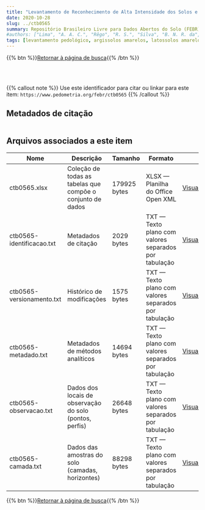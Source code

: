 ```yaml
---
title: "Levantamento de Reconhecimento de Alta Intensidade dos Solos e Avaliação da Aptidão Agrícola das Terras da Área de Novo Paraíso, Roraima"
date: 2020-10-28
slug: ../ctb0565
summary: Repositório Brasileiro Livre para Dados Abertos do Solo (FEBR) | A febre dos dados de solo no Brasil
#authors: ["Lima", "A. A. C.", "Rêgo", "R. S.", "Silva", "B. N. R. da", "Duriez", "M. A. de M.", "Calessen", "M. E. C.", "Johas", "R. A. L.", "Araújo", "W. S. de", "Moreira", "G. N. C.", "Bloise", "R.", "Paula", "J. L. de", "Santos", "H. G. dos ."]
tags: [levantamento pedológico, argissolos amarelos, latossolos amarelos, plintossolos, nitossolos,]
---
```


<style>
div.alert > div {
    font-size: 0.8rem;
}
</style>

{{% btn %}}<a href="/febr/buscar/">Retornar à página de busca</a>{{% /btn %}}

<br>
<br>

{{% callout note %}}
Use este identificador para citar ou linkar para este item: `https://www.pedometria.org/febr/ctb0565`
{{% /callout %}}

## Metadados de citação

<table>
<!-- Fonte: https://gist.github.com/jfreels/6814721 -->
<script src="https://d3js.org/d3.v3.min.js" charset="utf-8"></script>
<!-- <script type='text/javascript' src='/febr/buscar/script.js'></script> -->
<script type='text/javascript'>
  d3.tsv('ctb0565-identificacao.txt',function (data) {
    var columns = ['campo', 'valor']
    tabulate(data, columns)
  })
</script>
</table>

## Arquivos associados a este item

<table style="width:100%">
  <thead>
    <tr>
      <th>Nome</th>
      <th>Descrição</th>
      <th>Tamanho</th>
      <th>Formato</th>
      <th></th>
    </tr>
  </thead>
  <tbody>
    <tr>
      <td>ctb0565.xlsx</td>
      <td>Coleção de todas as tabelas que compõe o conjunto de dados</td>
      <td>179925 bytes</td>
      <td>XLSX — Planilha do Office Open XML</td>
      <td><a href="https://cloud.utfpr.edu.br/index.php/s/Df6dhfzYJ1DDeso/download?path=%2Fctb0565&files=ctb0565.xlsx" class="btn btn-primary btn-block" role="button">Visualizar/Abrir</a></td>
    </tr>
    <tr>
      <td>ctb0565-identificacao.txt</td>
      <td>Metadados de citação</td>
      <td>2029 bytes</td>
      <td>TXT — Texto plano com valores separados por tabulação</td>
      <td><a href="https://cloud.utfpr.edu.br/index.php/s/Df6dhfzYJ1DDeso/download?path=%2Fctb0565&files=ctb0565-identificacao.txt" class="btn btn-primary btn-block" role="button">Visualizar/Abrir</a></td>
    </tr>
    <tr>
      <td>ctb0565-versionamento.txt</td>
      <td>Histórico de modificações</td>
      <td>1575 bytes</td>
      <td>TXT — Texto plano com valores separados por tabulação</td>
      <td><a href="https://cloud.utfpr.edu.br/index.php/s/Df6dhfzYJ1DDeso/download?path=%2Fctb0565&files=ctb0565-versionamento.txt" class="btn btn-primary btn-block" role="button">Visualizar/Abrir</a></td>
    </tr>
    <tr>
      <td>ctb0565-metadado.txt</td>
      <td>Metadados de métodos analíticos</td>
      <td>14694 bytes</td>
      <td>TXT — Texto plano com valores separados por tabulação</td>
      <td><a href="https://cloud.utfpr.edu.br/index.php/s/Df6dhfzYJ1DDeso/download?path=%2Fctb0565&files=ctb0565-metadado.txt" class="btn btn-primary btn-block" role="button">Visualizar/Abrir</a></td>
    </tr>
    <tr>
      <td>ctb0565-observacao.txt</td>
      <td>Dados dos locais de observação do solo (pontos, perfis)</td>
      <td>26648 bytes</td>
      <td>TXT — Texto plano com valores separados por tabulação</td>
      <td><a href="https://cloud.utfpr.edu.br/index.php/s/Df6dhfzYJ1DDeso/download?path=%2Fctb0565&files=ctb0565-observacao.txt" class="btn btn-primary btn-block" role="button">Visualizar/Abrir</a></td>
    </tr>
    <tr>
      <td>ctb0565-camada.txt</td>
      <td>Dados das amostras do solo (camadas, horizontes)</td>
      <td>88298 bytes</td>
      <td>TXT — Texto plano com valores separados por tabulação</td>
      <td><a href="https://cloud.utfpr.edu.br/index.php/s/Df6dhfzYJ1DDeso/download?path=%2Fctb0565&files=ctb0565-camada.txt" class="btn btn-primary btn-block" role="button">Visualizar/Abrir</a></td>
    </tr>
  </tbody>
</table>

{{% btn %}}<a href="/febr/buscar/">Retornar à página de busca</a>{{% /btn %}}
